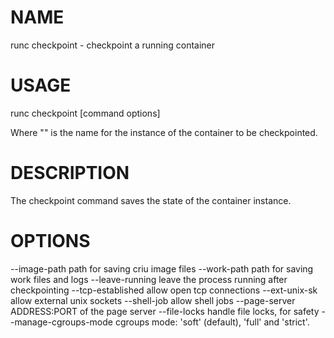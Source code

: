 # NAME
   runc checkpoint - checkpoint a running container

# USAGE
   runc checkpoint [command options] <container-id>

Where "<container-id>" is the name for the instance of the container to be
checkpointed.

# DESCRIPTION
   The checkpoint command saves the state of the container instance.

# OPTIONS
   --image-path                 path for saving criu image files
   --work-path                  path for saving work files and logs
   --leave-running              leave the process running after checkpointing
   --tcp-established            allow open tcp connections
   --ext-unix-sk                allow external unix sockets
   --shell-job                  allow shell jobs
   --page-server                ADDRESS:PORT of the page server
   --file-locks                 handle file locks, for safety
   --manage-cgroups-mode        cgroups mode: 'soft' (default), 'full' and 'strict'.
